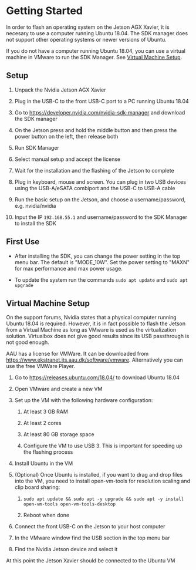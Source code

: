 # Getting Started

In order to flash an operating system on the Jetson AGX Xavier, it is necesary to use a computer running Ubuntu 18.04. The SDK manager does not support other operating systems or newer versions of Ubuntu.

If you do not have a computer running Ubuntu 18.04, you can use a virtual machine in VMware to run the SDK Manager. See [Virtual Machine Setup](#virtual-machine-setup).


## Setup

1.  Unpack the Nvidia Jetson AGX Xavier

2.  Plug in the USB-C to the front USB-C port to a PC running Ubuntu 18.04

3.  Go to <https://developer.nvidia.com/nvidia-sdk-manager> and download the SDK manager

4.  On the Jetson press and hold the middle button and then press the
    power button on the left, then release both

5.  Run SDK Manager

6.  Select manual setup and accept the license

7.  Wait for the installation and the flashing of the Jetson to complete

8.  Plug in keyboard, mouse and screen. You can plug in two USB devices using the USB-A/eSATA combiport and the USB-C to USB-A cable 

9.  Run the basic setup on the Jetson, and choose a username/password, e.g. nvidia/nvidia

10. Input the IP `192.168.55.1` and username/password to the SDK Manager to install the SDK


## First Use
- After installing the SDK, you can change the power setting in the top menu bar. The default is "MODE_10W". Set the power setting to "MAXN" for max performance and max power usage.

- To update the system run the commands `sudo apt update` and `sudo apt upgrade`


## Virtual Machine Setup
On the support forums, Nvidia states that a physical computer running Ubuntu 18.04 is required. However, it is in fact possible to flash the Jetson from a Virtual Machine as long as VMware is used as the virtualization solution. Virtualbox does not give good results since its USB passthrough is not good enough.

AAU has a license for VMWare. It can be downloaded from <https://www.ekstranet.its.aau.dk/software/vmware>. Alternatively you can use the free VMWare Player.

1.  Go to <https://releases.ubuntu.com/18.04/> to download Ubuntu 18.04

2.  Open VMware and create a new VM

3.  Set up the VM with the following hardware configuration:

    1.  At least 3 GB RAM

    2.  At least 2 cores

    3.  At least 80 GB storage space

    4.  Configure the VM to use USB 3. This is important
        for speeding up the flashing process

4.  Install Ubuntu in the VM

5.  (Optional) Once Ubuntu is installed, if you want to drag and drop files into the VM, you need to install
    open-vm-tools for resolution scaling and clip board sharing:

    1.  `sudo apt update && sudo apt -y upgrade && sudo apt -y install open-vm-tools open-vm-tools-desktop`

    2.  Reboot when done

6.  Connect the front USB-C on the Jetson to your host computer

7.  In the VMware window find the USB section in the top menu bar

8.  Find the Nvidia Jetson device and select it

At this point the Jetson Xavier should be connected to the Ubuntu VM